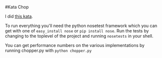 #Kata Chop

I did [this kata](http://codekata.pragprog.com/2007/01/kata_two_karate.html).

To run everything you'll need the python nosetest framework which you can get
with one of `easy_install nose` or `pip install nose`. Run the tests by changing
to the toplevel of the project and running `nosetests` in your shell.

You can get performance numbers on the various implementations by running
chopper.py with `python chopper.py`
